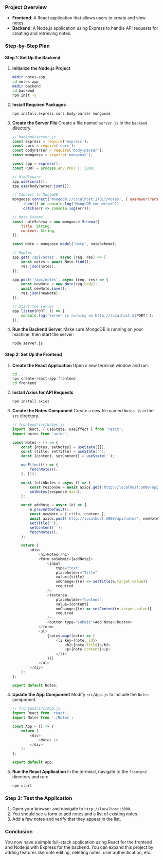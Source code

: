 ### Project Overview
- **Frontend**: A React application that allows users to create and view notes.
- **Backend**: A Node.js application using Express to handle API requests for creating and retrieving notes.

### Step-by-Step Plan

#### Step 1: Set Up the Backend

1. **Initialize the Node.js Project**
   ```bash
   mkdir notes-app
   cd notes-app
   mkdir backend
   cd backend
   npm init -y
   ```

2. **Install Required Packages**
   ```bash
   npm install express cors body-parser mongoose
   ```

3. **Create the Server File**
   Create a file named `server.js` in the `backend` directory.

   ```javascript
   // backend/server.js
   const express = require('express');
   const cors = require('cors');
   const bodyParser = require('body-parser');
   const mongoose = require('mongoose');

   const app = express();
   const PORT = process.env.PORT || 5000;

   // Middleware
   app.use(cors());
   app.use(bodyParser.json());

   // Connect to MongoDB
   mongoose.connect('mongodb://localhost:27017/notes', { useNewUrlParser: true, useUnifiedTopology: true })
       .then(() => console.log('MongoDB connected'))
       .catch(err => console.log(err));

   // Note Schema
   const noteSchema = new mongoose.Schema({
       title: String,
       content: String,
   });

   const Note = mongoose.model('Note', noteSchema);

   // Routes
   app.get('/api/notes', async (req, res) => {
       const notes = await Note.find();
       res.json(notes);
   });

   app.post('/api/notes', async (req, res) => {
       const newNote = new Note(req.body);
       await newNote.save();
       res.json(newNote);
   });

   // Start the server
   app.listen(PORT, () => {
       console.log(`Server is running on http://localhost:${PORT}`);
   });
   ```

4. **Run the Backend Server**
   Make sure MongoDB is running on your machine, then start the server:
   ```bash
   node server.js
   ```

#### Step 2: Set Up the Frontend

1. **Create the React Application**
   Open a new terminal window and run:
   ```bash
   cd ..
   npx create-react-app frontend
   cd frontend
   ```

2. **Install Axios for API Requests**
   ```bash
   npm install axios
   ```

3. **Create the Notes Component**
   Create a new file named `Notes.js` in the `src` directory.

   ```javascript
   // frontend/src/Notes.js
   import React, { useState, useEffect } from 'react';
   import axios from 'axios';

   const Notes = () => {
       const [notes, setNotes] = useState([]);
       const [title, setTitle] = useState('');
       const [content, setContent] = useState('');

       useEffect(() => {
           fetchNotes();
       }, []);

       const fetchNotes = async () => {
           const response = await axios.get('http://localhost:5000/api/notes');
           setNotes(response.data);
       };

       const addNote = async (e) => {
           e.preventDefault();
           const newNote = { title, content };
           await axios.post('http://localhost:5000/api/notes', newNote);
           setTitle('');
           setContent('');
           fetchNotes();
       };

       return (
           <div>
               <h1>Notes</h1>
               <form onSubmit={addNote}>
                   <input
                       type="text"
                       placeholder="Title"
                       value={title}
                       onChange={(e) => setTitle(e.target.value)}
                       required
                   />
                   <textarea
                       placeholder="Content"
                       value={content}
                       onChange={(e) => setContent(e.target.value)}
                       required
                   />
                   <button type="submit">Add Note</button>
               </form>
               <ul>
                   {notes.map((note) => (
                       <li key={note._id}>
                           <h2>{note.title}</h2>
                           <p>{note.content}</p>
                       </li>
                   ))}
               </ul>
           </div>
       );
   };

   export default Notes;
   ```

4. **Update the App Component**
   Modify `src/App.js` to include the `Notes` component.

   ```javascript
   // frontend/src/App.js
   import React from 'react';
   import Notes from './Notes';

   const App = () => {
       return (
           <div>
               <Notes />
           </div>
       );
   };

   export default App;
   ```

5. **Run the React Application**
   In the terminal, navigate to the `frontend` directory and run:
   ```bash
   npm start
   ```

### Step 3: Test the Application

1. Open your browser and navigate to `http://localhost:3000`.
2. You should see a form to add notes and a list of existing notes.
3. Add a few notes and verify that they appear in the list.

### Conclusion

You now have a simple full-stack application using React for the frontend and Node.js with Express for the backend. You can expand this project by adding features like note editing, deleting notes, user authentication, etc.